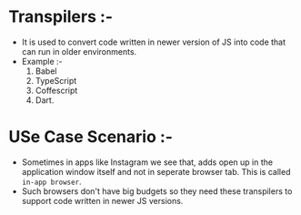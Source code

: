# Transpilers :-

-   It is used to convert code written in newer version of JS into code that can run in older environments.
-   Example :-
    1. Babel
    2. TypeScript
    3. Coffescript
    4. Dart.

# USe Case Scenario :-

-   Sometimes in apps like Instagram we see that, adds open up in the application window itself and not in seperate browser tab. This is called `in-app browser`.
-   Such browsers don't have big budgets so they need these transpilers to support code written in newer JS versions.
